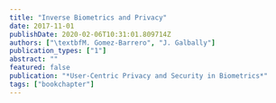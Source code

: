```yaml
---
title: "Inverse Biometrics and Privacy"
date: 2017-11-01
publishDate: 2020-02-06T10:31:01.809714Z
authors: ["\textbfM. Gomez-Barrero", "J. Galbally"]
publication_types: ["1"]
abstract: ""
featured: false
publication: "*User-Centric Privacy and Security in Biometrics*"
tags: ["bookchapter"]
---
```



